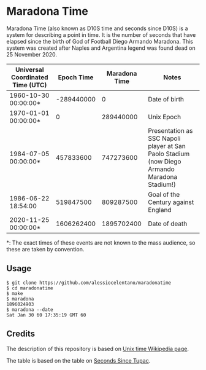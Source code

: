 # Maradona Time
Maradona Time (also known as D10S time and seconds since D10S) is a system for describing a point in time. It is the number of seconds that have elapsed since the birth of God of Football Diego Armando Maradona. This system was created after Naples and Argentina legend was found dead on 25 November 2020.

| Universal Coordinated Time (UTC) | Epoch Time | Maradona Time | Notes                                                                                        |
| -------------------------------- | ---------- | ------------- | ---------------------------------------------------------------------------------------------|
| 1960-10-30 00:00:00*             | -289440000 | 0             | Date of birth                                                                                |
| 1970-01-01 00:00:00*             | 0          | 289440000     | Unix Epoch                                                                                   |
| 1984-07-05 00:00:00*             | 457833600  | 747273600     | Presentation as SSC Napoli player at San Paolo Stadium (now Diego Armando Maradona Stadium!) |
| 1986-06-22 18:54:00              | 519847500  | 809287500     | Goal of the Century against England                                                          |
| 2020-11-25 00:00:00*             | 1606262400 | 1895702400    | Date of death                                                                                |

\*: The exact times of these events are not known to the mass audience, so these are taken by convention.

## Usage
```
$ git clone https://github.com/alessiocelentano/maradonatime
$ cd maradonatime
$ make
$ maradona
1896024903
$ maradona --date
Sat Jan 30 60 17:35:19 GMT 60
```

## Credits
The description of this repository is based on [Unix time Wikipedia page](https://en.wikipedia.org/wiki/Unix_time).

The table is based on the table on [Seconds Since Tupac](https://github.com/tupactime/secondssincetupac.com).
